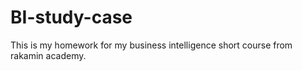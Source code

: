 # BI-study-case
This is my homework for my business intelligence short course from rakamin academy.
